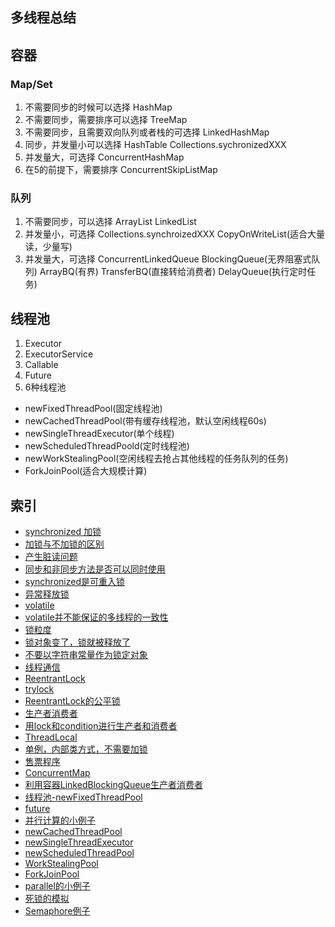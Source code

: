 ## 多线程总结



## 容器
### Map/Set
1. 不需要同步的时候可以选择
HashMap
2. 不需要同步，需要排序可以选择
TreeMap
3. 不需要同步，且需要双向队列或者栈的可选择
LinkedHashMap
4. 同步，并发量小可以选择
HashTable Collections.sychronizedXXX
5. 并发量大，可选择
ConcurrentHashMap
6. 在5的前提下，需要排序
ConcurrentSkipListMap

### 队列
1. 不需要同步，可以选择
ArrayList LinkedList
2. 并发量小，可选择
Collections.synchroizedXXX
CopyOnWriteList(适合大量读，少量写)
3. 并发量大，可选择
ConcurrentLinkedQueue
BlockingQueue(无界阻塞式队列) 
ArrayBQ(有界) 
TransferBQ(直接转给消费者)
DelayQueue(执行定时任务)

## 线程池
1. Executor
2. ExecutorService
3. Callable
4. Future
5. 6种线程池
- newFixedThreadPool(固定线程池)
- newCachedThreadPool(带有缓存线程池，默认空闲线程60s)
- newSingleThreadExecutor(单个线程)
- newScheduledThreadPoold(定时线程池)
- newWorkStealingPool(空闲线程去抢占其他线程的任务队列的任务)
- ForkJoinPool(适合大规模计算)

## 索引
- [synchronized 加锁](./src/T1.java)
- [加锁与不加锁的区别](./src/T2.java)
- [产生脏读问题](./src/Account.java)
- [同步和非同步方法是否可以同时使用](./src/T3.java)
- [synchronized是可重入锁](./src/T4.java)
- [异常释放锁](./src/T5.java)
- [volatile](./src/T6.java)
- [volatile并不能保证的多线程的一致性](./src/T7.java)
- [锁粒度](./src/T8.java)
- [锁对象变了，锁就被释放了](./src/T9.java)
- [不要以字符串常量作为锁定对象](./src/T10.java)
- [线程通信](./src/T11.java)
- [ReentrantLock](./src/T12.java)
- [trylock](./src/T13.java)
- [ReentrantLock的公平锁](./src/T14.java)
- [生产者消费者](./src/T15.java)
- [用lock和condition进行生产者和消费者](./src/T16.java)
- [ThreadLocal](./src/T17.java)
- [单例，内部类方式，不需要加锁](./src/T18.java)
- [售票程序](./src/T19.java)
- [ConcurrentMap](./src/T20.java)
- [利用容器LinkedBlockingQueue生产者消费者](./src/T21.java)
- [线程池-newFixedThreadPool](./src/T22.java)
- [future](./src/T23.java)
- [并行计算的小例子](./src/T24.java)
- [newCachedThreadPool](./src/T25.java)
- [newSingleThreadExecutor](./src/T26.java)
- [newScheduledThreadPool](./src/T27.java)
- [WorkStealingPool](./src/T28.java)
- [ForkJoinPool](./src/T29.java)
- [parallel的小例子](./src/T30.java)
- [死锁的模拟](./src/T31.java)
- [Semaphore例子](./src/T31.java)